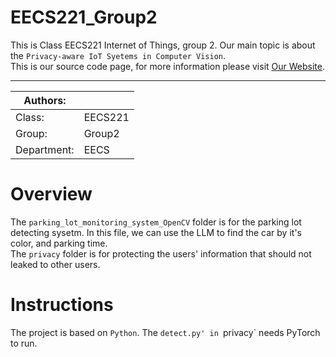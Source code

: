 EECS221_Group2
==============
This is Class EECS221 Internet of Things, group 2. Our main topic is about the `Privacy-aware IoT Syetems in Computer Vision`. <br>
This is our source code page, for more information please visit [Our Website](https://sites.google.com/view/eecs221group2/home).
****
|Authors:||
|---|---
|Class:|EECS221|
|Group:|Group2|
|Department:|EECS|

# Overview
The `parking_lot_monitoring_system_OpenCV` folder is for the parking lot detecting sysetm. In this file, we can use the LLM to find the car by it's color, and parking time. <br>
The `privacy` folder is for protecting the users' information that should not leaked to other users. <br>
# Instructions
The project is based on `Python`. The `detect.py' in `privacy` needs PyTorch to run. <br>
